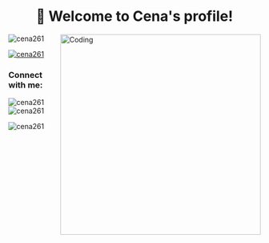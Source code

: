 <h1 align="center">👋 Welcome to Cena's profile!</h1>
<img align="right" alt="Coding" width="400" src="https://64.media.tumblr.com/0f313b991cfd6cc33a47a9d5a6de5d8d/tumblr_inline_pbw9rzbnsa1rt2432_500.gifv">
<p align="left"> <img src="https://komarev.com/ghpvc/?username=cena261&label=Profile%20views&color=0e75b6&style=flat" alt="cena261" /> </p>

<p align="left"> <a href="https://github.com/ryo-ma/github-profile-trophy"><img src="https://github-profile-trophy.vercel.app/?username=cena261" alt="cena261" /></a> </p>

<h3 align="left">Connect with me:</h3>
<p align="left">
</p>

<p><img align="left" src="https://github-readme-stats.vercel.app/api/top-langs?username=cena261&show_icons=true&locale=en&layout=compact" alt="cena261" /></p>

<p>&nbsp;<img align="center" src="https://github-readme-stats.vercel.app/api?username=cena261&show_icons=true&locale=en" alt="cena261" /></p>

<p><img align="center" src="https://github-readme-streak-stats.herokuapp.com/?user=cena261&" alt="cena261" /></p>
